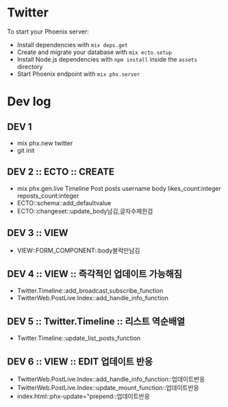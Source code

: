 # Twitter

To start your Phoenix server:

  * Install dependencies with `mix deps.get`
  * Create and migrate your database with `mix ecto.setup`
  * Install Node.js dependencies with `npm install` inside the `assets` directory
  * Start Phoenix endpoint with `mix phx.server`

# Dev log

## DEV 1
- mix phx.new twitter
- git init

## DEV 2 :: ECTO :: CREATE
- mix phx.gen.live Timeline Post posts username body likes_count:integer reposts_count:integer
- ECTO::schema::add_defaultvalue
- ECTO::changeset::update_body남김,글자수제한검

## DEV 3 :: VIEW
- VIEW::FORM_COMPONENT::body블럭만남김

## DEV 4 :: VIEW :: 즉각적인 업데이트 가능해짐
- Twitter.Timeline::add_broadcast,subscribe_function
- TwitterWeb.PostLive.Index::add_handle_info_function

## DEV 5 :: Twitter.Timeline :: 리스트 역순배열
- Twitter.Timeline::update_list_posts_function

## DEV 6 :: VIEW :: EDIT 업데이트 반응
- TwitterWeb.PostLive.Index::add_handle_info_function::업데이트반응
- TwitterWeb.PostLive.Index::update_mount_function::업데이트반응
- index.html::phx-update="prepend::업데이트반응
